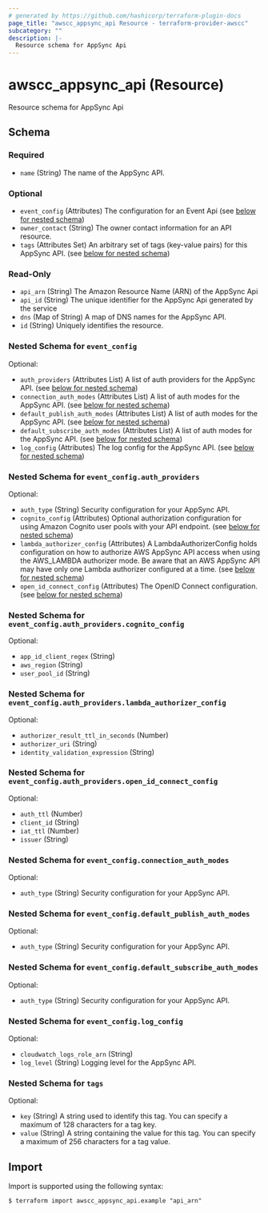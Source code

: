 ```yaml
---
# generated by https://github.com/hashicorp/terraform-plugin-docs
page_title: "awscc_appsync_api Resource - terraform-provider-awscc"
subcategory: ""
description: |-
  Resource schema for AppSync Api
---
```


# awscc_appsync_api (Resource)

Resource schema for AppSync Api



<!-- schema generated by tfplugindocs -->
## Schema

### Required

- `name` (String) The name of the AppSync API.

### Optional

- `event_config` (Attributes) The configuration for an Event Api (see [below for nested schema](#nestedatt--event_config))
- `owner_contact` (String) The owner contact information for an API resource.
- `tags` (Attributes Set) An arbitrary set of tags (key-value pairs) for this AppSync API. (see [below for nested schema](#nestedatt--tags))

### Read-Only

- `api_arn` (String) The Amazon Resource Name (ARN) of the AppSync Api
- `api_id` (String) The unique identifier for the AppSync Api generated by the service
- `dns` (Map of String) A map of DNS names for the AppSync API.
- `id` (String) Uniquely identifies the resource.

<a id="nestedatt--event_config"></a>
### Nested Schema for `event_config`

Optional:

- `auth_providers` (Attributes List) A list of auth providers for the AppSync API. (see [below for nested schema](#nestedatt--event_config--auth_providers))
- `connection_auth_modes` (Attributes List) A list of auth modes for the AppSync API. (see [below for nested schema](#nestedatt--event_config--connection_auth_modes))
- `default_publish_auth_modes` (Attributes List) A list of auth modes for the AppSync API. (see [below for nested schema](#nestedatt--event_config--default_publish_auth_modes))
- `default_subscribe_auth_modes` (Attributes List) A list of auth modes for the AppSync API. (see [below for nested schema](#nestedatt--event_config--default_subscribe_auth_modes))
- `log_config` (Attributes) The log config for the AppSync API. (see [below for nested schema](#nestedatt--event_config--log_config))

<a id="nestedatt--event_config--auth_providers"></a>
### Nested Schema for `event_config.auth_providers`

Optional:

- `auth_type` (String) Security configuration for your AppSync API.
- `cognito_config` (Attributes) Optional authorization configuration for using Amazon Cognito user pools with your API endpoint. (see [below for nested schema](#nestedatt--event_config--auth_providers--cognito_config))
- `lambda_authorizer_config` (Attributes) A LambdaAuthorizerConfig holds configuration on how to authorize AWS AppSync API access when using the AWS_LAMBDA authorizer mode. Be aware that an AWS AppSync API may have only one Lambda authorizer configured at a time. (see [below for nested schema](#nestedatt--event_config--auth_providers--lambda_authorizer_config))
- `open_id_connect_config` (Attributes) The OpenID Connect configuration. (see [below for nested schema](#nestedatt--event_config--auth_providers--open_id_connect_config))

<a id="nestedatt--event_config--auth_providers--cognito_config"></a>
### Nested Schema for `event_config.auth_providers.cognito_config`

Optional:

- `app_id_client_regex` (String)
- `aws_region` (String)
- `user_pool_id` (String)


<a id="nestedatt--event_config--auth_providers--lambda_authorizer_config"></a>
### Nested Schema for `event_config.auth_providers.lambda_authorizer_config`

Optional:

- `authorizer_result_ttl_in_seconds` (Number)
- `authorizer_uri` (String)
- `identity_validation_expression` (String)


<a id="nestedatt--event_config--auth_providers--open_id_connect_config"></a>
### Nested Schema for `event_config.auth_providers.open_id_connect_config`

Optional:

- `auth_ttl` (Number)
- `client_id` (String)
- `iat_ttl` (Number)
- `issuer` (String)



<a id="nestedatt--event_config--connection_auth_modes"></a>
### Nested Schema for `event_config.connection_auth_modes`

Optional:

- `auth_type` (String) Security configuration for your AppSync API.


<a id="nestedatt--event_config--default_publish_auth_modes"></a>
### Nested Schema for `event_config.default_publish_auth_modes`

Optional:

- `auth_type` (String) Security configuration for your AppSync API.


<a id="nestedatt--event_config--default_subscribe_auth_modes"></a>
### Nested Schema for `event_config.default_subscribe_auth_modes`

Optional:

- `auth_type` (String) Security configuration for your AppSync API.


<a id="nestedatt--event_config--log_config"></a>
### Nested Schema for `event_config.log_config`

Optional:

- `cloudwatch_logs_role_arn` (String)
- `log_level` (String) Logging level for the AppSync API.



<a id="nestedatt--tags"></a>
### Nested Schema for `tags`

Optional:

- `key` (String) A string used to identify this tag. You can specify a maximum of 128 characters for a tag key.
- `value` (String) A string containing the value for this tag. You can specify a maximum of 256 characters for a tag value.

## Import

Import is supported using the following syntax:

```shell
$ terraform import awscc_appsync_api.example "api_arn"
```
